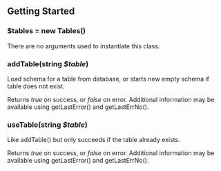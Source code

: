 ## Getting Started

### $tables = new Tables()

There are no arguments used to instantiate this class.

### addTable(string *$table*)
Load schema for a table from database, or starts new empty schema if table does not exist.

Returns *true* on success, or *false* on error. Additional information may be available using getLastError()
and getLastErrNo().

### useTable(string *$table*)

Like addTable() but only succeeds if the table already exists.

Returns *true* on success, or *false* on error. Additional information may be available using getLastError()
and getLastErrNo().
